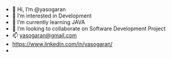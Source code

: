 - 👋 Hi, I’m @yasogaran
- 👀 I’m interested in Development
- 🌱 I’m currently learning JAVA 
- 💞️ I’m looking to collaborate on Software Development Project
- 📫 yasogaran@gmail.com
- https://www.linkedin.com/in/yasogaran/
- 

<!---
yasogaran/yasogaran is a ✨ special ✨ repository because its `README.md` (this file) appears on your GitHub profile.
You can click the Preview link to take a look at your changes.
--->
